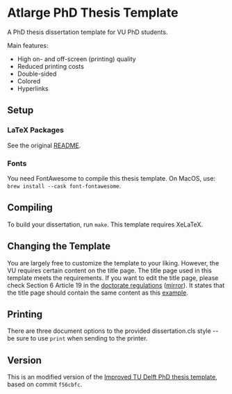 # Atlarge PhD Thesis Template

A PhD thesis dissertation template for VU PhD students.

Main features:

- High on- and off-screen (printing) quality
- Reduced printing costs
- Double-sided
- Colored
- Hyperlinks

## Setup

### LaTeX Packages

See the original [README](README.txt).

### Fonts

You need FontAwesome to compile this thesis template. On MacOS, use: `brew install --cask font-fontawesome`.

## Compiling

To build your dissertation, run `make`. This template requires XeLaTeX.

## Changing the Template

You are largely free to customize the template to your liking. However, the VU requires certain content on the title page. The title page used in this template meets the requirements. If you want to edit the title page, please check Section 6 Article 19 in the [doctorate regulations](https://www.vu.nl/nl/Images/Promotiereglement_2019_EN_tcm289-420455.pdf) ([mirror](./resources/Promotiereglement_2019_EN_tcm289-420455.pdf)). It states that the title page should contain the same content as this [example](./resources/Voorbeeldtitelblad27102017_tcm289-860431.pdf).

## Printing

There are three document options to the provided dissertation.cls style -- be sure to use `print` when sending to the printer.

## Version

This is an modified version of the [Improved TU Delft PhD thesis
template](https://github.com/Inventitech/phd-thesis-template), based on commit `f56cbfc`.
